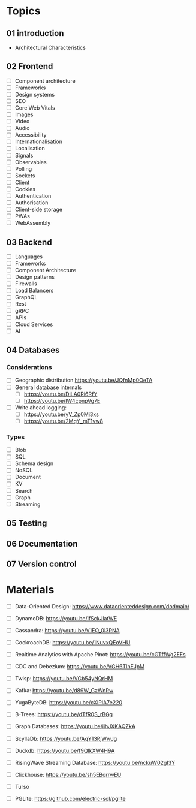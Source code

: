 # Topics

## 01 introduction

- Architectural Characteristics

## 02 Frontend

- [ ] Component architecture
- [ ] Frameworks
- [ ] Design systems
- [ ] SEO
- [ ] Core Web Vitals
- [ ] Images
- [ ] Video
- [ ] Audio
- [ ] Accessibility
- [ ] Internationalisation
- [ ] Localisation
- [ ] Signals
- [ ] Observables
- [ ] Polling
- [ ] Sockets
- [ ] Client
- [ ] Cookies
- [ ] Authentication
- [ ] Authorisation
- [ ] Client-side storage
- [ ] PWAs
- [ ] WebAssembly

## 03 Backend

- [ ] Languages
- [ ] Frameworks
- [ ] Component Architecture
- [ ] Design patterns
- [ ] Firewalls
- [ ] Load Balancers
- [ ] GraphQL
- [ ] Rest
- [ ] gRPC
- [ ] APIs
- [ ] Cloud Services
- [ ] AI

## 04 Databases

### Considerations

- [ ] Geographic distribution <https://youtu.be/JQfnMp0OeTA>
- [ ] General database internals
  - [ ] <https://youtu.be/DiLA0Ri6RfY>
  - [ ] <https://youtu.be/IW4cpnpVg7E>
- [ ] Write ahead logging:
  - [ ] <https://youtu.be/yV_Zp0Mi3xs>
  - [ ] <https://youtu.be/2MqY_mT1vw8>

### Types

- [ ] Blob
- [ ] SQL
- [ ] Schema design
- [ ] NoSQL
- [ ] Document
- [ ] KV
- [ ] Search
- [ ] Graph
- [ ] Streaming

## 05 Testing

## 06 Documentation

## 07 Version control

# Materials

- [ ] Data-Oriented Design: <https://www.dataorienteddesign.com/dodmain/>

- [ ] DynamoDB: <https://youtu.be/ifSckJlatWE>
- [ ] Cassandra: <https://youtu.be/V1EO_0i3RNA>
- [ ] CockroachDB: <https://youtu.be/1NuvxQEoVHU>
- [ ] Realtime Analytics with Apache Pinot: <https://youtu.be/cGTffWg2EFs>
- [ ] CDC and Debezium: <https://youtu.be/VGH6TlhEJpM>
- [ ] Twisp: <https://youtu.be/VGb54yNQrHM>
- [ ] Kafka: <https://youtu.be/d89W_GzWnRw>
- [ ] YugaByteDB: <https://youtu.be/cXIPIA7e220>
- [ ] B-Trees: <https://youtu.be/dTfR0S_rBGg>
- [ ] Graph Databases: <https://youtu.be/iihJXKAQZkA>
- [ ] ScyllaDb: <https://youtu.be/AqY13RjWwJg>
- [ ] Duckdb: <https://youtu.be/f9QlkXW4H9A>
- [ ] RisingWave Streaming Database: <https://youtu.be/nckuW02gI3Y>
- [ ] Clickhouse: <https://youtu.be/sh5EBqrrwEU>
- [ ] Turso
- [ ] PGLite: <https://github.com/electric-sql/pglite>
